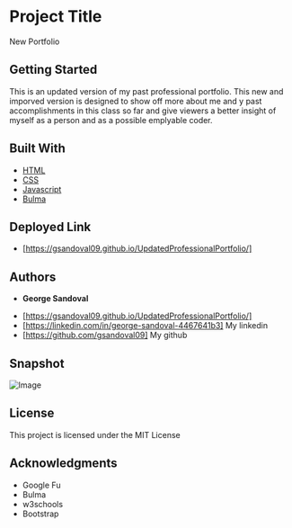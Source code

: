 # Project Title

New Portfolio

## Getting Started

This is an updated version of my past professional portfolio. This new and imporved version is designed to show off more about me and y past accomplishments in this class so far and give viewers a better insight of myself as a person and as a possible emplyable coder.




## Built With

* [HTML](https://developer.mozilla.org/en-US/docs/Web/HTML)
* [CSS](https://developer.mozilla.org/en-US/docs/Web/CSS)
* [Javascript](https://developer.mozilla.org/en-US/docs/Web/JavaScript)
* [Bulma](https://bulma.io/documentation/overview/start/)

## Deployed Link

* [https://gsandoval09.github.io/UpdatedProfessionalPortfolio/]


## Authors

* **George Sandoval** 

- [https://gsandoval09.github.io/UpdatedProfessionalPortfolio/]
- [https://linkedin.com/in/george-sandoval-4467641b3] My linkedin
- [https://github.com/gsandoval09] My github

## Snapshot

![Image]()



## License

This project is licensed under the MIT License 

## Acknowledgments


* Google Fu
* Bulma
* w3schools
* Bootstrap

